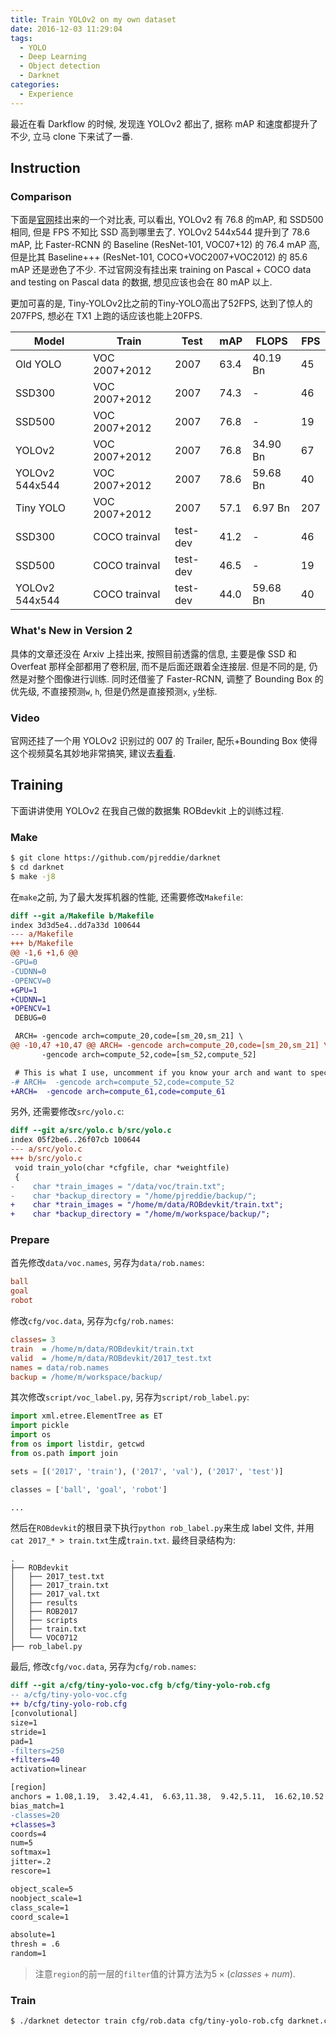 ```yaml
---
title: Train YOLOv2 on my own dataset
date: 2016-12-03 11:29:04
tags:
  - YOLO
  - Deep Learning
  - Object detection
  - Darknet
categories:
  - Experience
---
```


最近在看 Darkflow 的时候, 发现连 YOLOv2 都出了, 据称 mAP 和速度都提升了不少, 立马 clone 下来试了一番.

<!-- more -->

## Instruction

### Comparison

下面是[官网](http://pjreddie.com/darknet/yolo/)挂出来的一个对比表, 可以看出, YOLOv2 有 76.8 的mAP, 和 SSD500 相同, 但是 FPS 不知比 SSD 高到哪里去了. YOLOv2 544x544 提升到了 78.6 mAP, 比 Faster-RCNN 的 Baseline (ResNet-101, VOC07+12) 的 76.4 mAP 高, 但是比其 Baseline+++ (ResNet-101, COCO+VOC2007+VOC2012) 的 85.6 mAP 还是逊色了不少. 不过官网没有挂出来 training on Pascal + COCO data and testing on Pascal data 的数据, 想见应该也会在 80 mAP 以上.

更加可喜的是, Tiny-YOLOv2比之前的Tiny-YOLO高出了52FPS, 达到了惊人的207FPS, 想必在 TX1 上跑的话应该也能上20FPS.

| Model          | Train         | Test     | mAP  | FLOPS    | FPS  |
| -------------- | ------------- | -------- | ---- | -------- | ---- |
| Old YOLO       | VOC 2007+2012 | 2007     | 63.4 | 40.19 Bn | 45   |
| SSD300         | VOC 2007+2012 | 2007     | 74.3 | -        | 46   |
| SSD500         | VOC 2007+2012 | 2007     | 76.8 | -        | 19   |
| YOLOv2         | VOC 2007+2012 | 2007     | 76.8 | 34.90 Bn | 67   |
| YOLOv2 544x544 | VOC 2007+2012 | 2007     | 78.6 | 59.68 Bn | 40   |
| Tiny YOLO      | VOC 2007+2012 | 2007     | 57.1 | 6.97 Bn  | 207  |
| SSD300         | COCO trainval | test-dev | 41.2 | -        | 46   |
| SSD500         | COCO trainval | test-dev | 46.5 | -        | 19   |
| YOLOv2 544x544 | COCO trainval | test-dev | 44.0 | 59.68 Bn | 40   |

### What's New in Version 2

具体的文章还没在 Arxiv 上挂出来, 按照目前透露的信息, 主要是像 SSD 和 Overfeat 那样全部都用了卷积层, 而不是后面还跟着全连接层. 但是不同的是, 仍然是对整个图像进行训练. 同时还借鉴了 Faster-RCNN, 调整了 Bounding Box 的优先级, 不直接预测`w`, `h`, 但是仍然是直接预测`x`, `y`坐标.

### Video

官网还挂了一个用 YOLOv2 识别过的 007 的 Trailer, 配乐+Bounding Box 使得这个视频莫名其妙地非常搞笑, 建议去[看看](https://youtu.be/VOC3huqHrss).

## Training

下面讲讲使用 YOLOv2 在我自己做的数据集 ROBdevkit 上的训练过程.

### Make

```bash
$ git clone https://github.com/pjreddie/darknet
$ cd darknet
$ make -j8
```

在`make`之前, 为了最大发挥机器的性能, 还需要修改`Makefile`:

```diff
diff --git a/Makefile b/Makefile
index 3d3d5e4..dd7a33d 100644
--- a/Makefile
+++ b/Makefile
@@ -1,6 +1,6 @@
-GPU=0
-CUDNN=0
-OPENCV=0
+GPU=1
+CUDNN=1
+OPENCV=1
 DEBUG=0

 ARCH= -gencode arch=compute_20,code=[sm_20,sm_21] \
@@ -10,47 +10,47 @@ ARCH= -gencode arch=compute_20,code=[sm_20,sm_21] \
       -gencode arch=compute_52,code=[sm_52,compute_52]

 # This is what I use, uncomment if you know your arch and want to specify
-# ARCH=  -gencode arch=compute_52,code=compute_52
+ARCH=  -gencode arch=compute_61,code=compute_61
```

另外, 还需要修改`src/yolo.c`:

```diff
diff --git a/src/yolo.c b/src/yolo.c
index 05f2be6..26f07cb 100644
--- a/src/yolo.c
+++ b/src/yolo.c
 void train_yolo(char *cfgfile, char *weightfile)
 {
-    char *train_images = "/data/voc/train.txt";
-    char *backup_directory = "/home/pjreddie/backup/";
+    char *train_images = "/home/m/data/ROBdevkit/train.txt";
+    char *backup_directory = "/home/m/workspace/backup/";
```

### Prepare

首先修改`data/voc.names`, 另存为`data/rob.names`:

```ini
ball
goal
robot
```

修改`cfg/voc.data`, 另存为`cfg/rob.names`:

```Ini
classes= 3
train  = /home/m/data/ROBdevkit/train.txt
valid  = /home/m/data/ROBdevkit/2017_test.txt
names = data/rob.names
backup = /home/m/workspace/backup/
```

其次修改`script/voc_label.py`, 另存为`script/rob_label.py`:

```python
import xml.etree.ElementTree as ET
import pickle
import os
from os import listdir, getcwd
from os.path import join

sets = [('2017', 'train'), ('2017', 'val'), ('2017', 'test')]

classes = ['ball', 'goal', 'robot']

...
```

然后在`ROBdevkit`的根目录下执行`python rob_label.py`来生成 label 文件, 并用`cat 2017_* > train.txt`生成`train.txt`. 最终目录结构为:

```
.
├── ROBdevkit
│   ├── 2017_test.txt
│   ├── 2017_train.txt
│   ├── 2017_val.txt
│   ├── results
│   ├── ROB2017
│   ├── scripts
│   ├── train.txt
│   └── VOC0712
├── rob_label.py
```

最后, 修改`cfg/voc.data`, 另存为`cfg/rob.names`:

```diff
diff --git a/cfg/tiny-yolo-voc.cfg b/cfg/tiny-yolo-rob.cfg
-- a/cfg/tiny-yolo-voc.cfg
++ b/cfg/tiny-yolo-rob.cfg
[convolutional]
size=1
stride=1
pad=1
-filters=250
+filters=40
activation=linear

[region]
anchors = 1.08,1.19,  3.42,4.41,  6.63,11.38,  9.42,5.11,  16.62,10.52
bias_match=1
-classes=20
+classes=3
coords=4
num=5
softmax=1
jitter=.2
rescore=1

object_scale=5
noobject_scale=1
class_scale=1
coord_scale=1

absolute=1
thresh = .6
random=1
```

> 注意`region`的前一层的`filter`值的计算方法为$5\times (classes + num)$.

### Train

```bash
$ ./darknet detector train cfg/rob.data cfg/tiny-yolo-rob.cfg darknet.conv.weights
```

